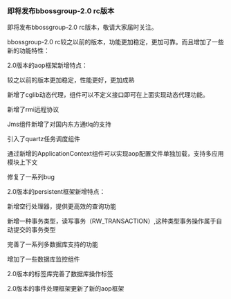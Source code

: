 ### 即将发布bbossgroup-2.0 rc版本

即将发布bbossgroup-2.0 rc版本，敬请大家届时关注。

bbossgroup-2.0 rc较之以前的版本，功能更加稳定，更加可靠。而且增加了一些新的功能特性：

2.0版本的aop框架新增特点：

较之以前的版本更加稳定，性能更好，更加成熟

新增了cglib动态代理，组件可以不定义接口即可在上面实现动态代理功能。

新增了rmi远程协议

Jms组件新增了对国内东方通tlq的支持

引入了quartz任务调度组件

通过新增的ApplicationContext组件可以实现aop配置文件单独加载，支持多应用模块上下文

修复了一系列bug

2.0版本的persistent框架新增特点：

新增空行处理器，提供更高效的查询功能

新增一种事务类型，读写事务（RW_TRANSACTION）,这种类型事务操作属于自动提交的事务类型

完善了一系列多数据库支持的功能

增加了一些数据库监控组件

2.0版本的标签库完善了数据库操作标签

2.0版本的事件处理框架更新了新的aop框架  